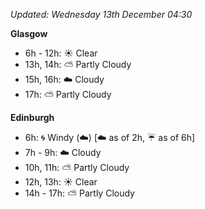*Updated: Wednesday 13th December 04:30*

**Glasgow**

* 6h - 12h: :sunny: Clear
* 13h, 14h: :partly_sunny: Partly Cloudy
* 15h, 16h: :cloud: Cloudy
* 17h: :partly_sunny: Partly Cloudy

**Edinburgh**

* 6h: :cyclone: Windy (:cloud:) [:cloud: as of 2h, :umbrella: as of 6h]
* 7h - 9h: :cloud: Cloudy
* 10h, 11h: :partly_sunny: Partly Cloudy
* 12h, 13h: :sunny: Clear
* 14h - 17h: :partly_sunny: Partly Cloudy
